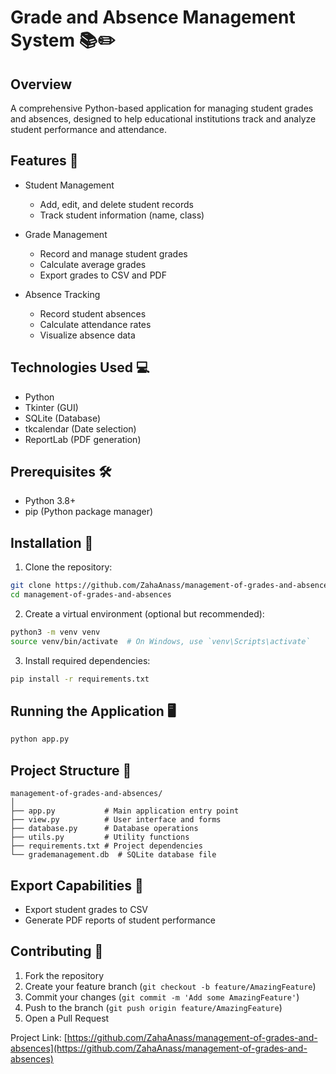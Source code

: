 # Grade and Absence Management System 📚✏️

## Overview
A comprehensive Python-based application for managing student grades and absences, designed to help educational institutions track and analyze student performance and attendance.

## Features 🌟
- Student Management
  - Add, edit, and delete student records
  - Track student information (name, class)

- Grade Management
  - Record and manage student grades
  - Calculate average grades
  - Export grades to CSV and PDF

- Absence Tracking
  - Record student absences
  - Calculate attendance rates
  - Visualize absence data

## Technologies Used 💻
- Python
- Tkinter (GUI)
- SQLite (Database)
- tkcalendar (Date selection)
- ReportLab (PDF generation)

## Prerequisites 🛠️
- Python 3.8+
- pip (Python package manager)

## Installation 🚀

1. Clone the repository:
```bash
git clone https://github.com/ZahaAnass/management-of-grades-and-absences.git
cd management-of-grades-and-absences
```

2. Create a virtual environment (optional but recommended):
```bash
python3 -m venv venv
source venv/bin/activate  # On Windows, use `venv\Scripts\activate`
```

3. Install required dependencies:
```bash
pip install -r requirements.txt
```

## Running the Application 🖥️
```bash
python app.py
```

## Project Structure 📂
```
management-of-grades-and-absences/
│
├── app.py           # Main application entry point
├── view.py          # User interface and forms
├── database.py      # Database operations
├── utils.py         # Utility functions
├── requirements.txt # Project dependencies
└── grademanagement.db  # SQLite database file
```

## Export Capabilities 📄
- Export student grades to CSV
- Generate PDF reports of student performance

## Contributing 🤝
1. Fork the repository
2. Create your feature branch (`git checkout -b feature/AmazingFeature`)
3. Commit your changes (`git commit -m 'Add some AmazingFeature'`)
4. Push to the branch (`git push origin feature/AmazingFeature`)
5. Open a Pull Request

Project Link: [https://github.com/ZahaAnass/management-of-grades-and-absences](https://github.com/ZahaAnass/management-of-grades-and-absences)